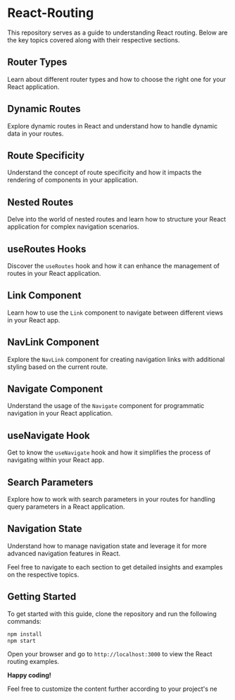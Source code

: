 # React-Routing

This repository serves as a guide to understanding React routing. Below are the key topics covered along with their respective sections.

## Router Types

Learn about different router types and how to choose the right one for your React application.

## Dynamic Routes

Explore dynamic routes in React and understand how to handle dynamic data in your routes.

## Route Specificity

Understand the concept of route specificity and how it impacts the rendering of components in your application.

## Nested Routes

Delve into the world of nested routes and learn how to structure your React application for complex navigation scenarios.

## useRoutes Hooks

Discover the `useRoutes` hook and how it can enhance the management of routes in your React application.

## Link Component

Learn how to use the `Link` component to navigate between different views in your React app.

## NavLink Component

Explore the `NavLink` component for creating navigation links with additional styling based on the current route.

## Navigate Component

Understand the usage of the `Navigate` component for programmatic navigation in your React application.

## useNavigate Hook

Get to know the `useNavigate` hook and how it simplifies the process of navigating within your React app.

## Search Parameters

Explore how to work with search parameters in your routes for handling query parameters in a React application.

## Navigation State

Understand how to manage navigation state and leverage it for more advanced navigation features in React.

Feel free to navigate to each section to get detailed insights and examples on the respective topics.

## Getting Started

To get started with this guide, clone the repository and run the following commands:

```bash
npm install
npm start
```
Open your browser and go to ```http://localhost:3000``` to view the React routing examples.

**Happy coding!**

Feel free to customize the content further according to your project's ne

